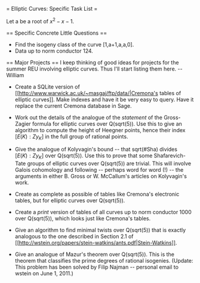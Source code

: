 = Elliptic Curves: Specific Task List =

Let a be a root of $x^2-x-1$.

== Specific Concrete Little Questions ==

  * Find the isogeny class of the curve [1,a+1,a,a,0].
  * Data up to norm conductor 124.

== Major Projects ==
I keep thinking of good ideas for projects for the summer REU involving elliptic curves.  Thus I'll start listing them here.  -- William

  * Create a SQLite version of [[http://www.warwick.ac.uk/~masgaj/ftp/data/|Cremona's tables of elliptic curves]].  Make indexes and have it be very easy to query.  Have it replace the current Cremona database in Sage.

  * Work out the details of the analogue of the *statement* of the Gross-Zagier formula for elliptic curves over Q(sqrt(5)).  Use this to give an algorithm to compute the height of Heegner points, hence their index $[E(K): Z y_K]$ in the full group of rational points.

  * Give the analogue of Kolyvagin's bound -- that sqrt(#Sha) divides $[E(K): Z y_K]$ over Q(sqrt(5)).  Use this to prove that some Shafarevich-Tate groups of elliptic curves over Q(sqrt(5)) are trivial.  This will involve Galois cohomology and following -- perhaps word for word (!) -- the arguments in either B. Gross or W. McCallum's articles on Kolyvagin's work.  

  * Create as complete as possible of tables like Cremona's electronic tables, but for elliptic curves over Q(sqrt(5)).  

  * Create a *print* version of tables of all curves up to norm conductor 1000 over Q(sqrt(5)), which looks just like Cremona's tables. 

  * Give an algorithm to find minimal twists over Q(sqrt(5)) that is exactly analogous to the one described in Section 2.1 of [[http://wstein.org/papers/stein-watkins/ants.pdf|Stein-Watkins]].

  * Give an analogue of Mazur's theorem over Q(sqrt(5)). This is the theorem that classifies the prime degrees of rational isogenies. (Update: This problem has been solved by Filip Najman -- personal email to wstein on June 1, 2011.)
